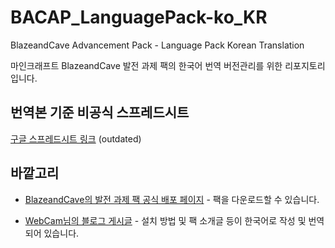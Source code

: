 # BACAP_LanguagePack-ko_KR

BlazeandCave Advancement Pack - Language Pack Korean Translation

마인크래프트 BlazeandCave 발전 과제 팩의 한국어 번역 버전관리를 위한 리포지토리입니다.

## 번역본 기준 비공식 스프레드시트

[구글 스프레드시트 링크](https://docs.google.com/spreadsheets/d/1LViyKYLCs_d5JwDg5qPt6tvljWyK7EFEKPEnEBn6qvk/edit?usp=sharing) (outdated)

## 바깥고리

- [BlazeandCave의 발전 과제 팩 공식 배포 페이지](https://www.planetminecraft.com/data-pack/blazeandcave-s-advancements-pack-1-12/) - 팩을 다운로드할 수 있습니다.

- [WebCam님의 블로그 게시글](https://hapsung.tistory.com/17) - 설치 방법 및 팩 소개글 등이 한국어로 작성 및 번역되어 있습니다.

